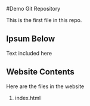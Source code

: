 #Demo Git Repository 

This is the first file in this repo. 

## Ipsum Below 

Text included here 

## Website Contents 

Here are the files in the website 

1. index.html


